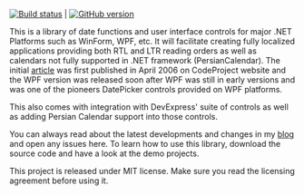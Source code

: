 [![Build status](https://ci.appveyor.com/api/projects/status/b6qjwi71527ifh0g/branch/master?svg=true)](https://ci.appveyor.com/project/HEskandari/farsilibrary/branch/master) | [![GitHub version](https://badge.fury.io/gh/HEskandari%2FFarsiLibrary.svg)](https://badge.fury.io/gh/HEskandari%2FFarsiLibrary)


This is a library of date functions and user interface controls for major .NET Platforms such as 
WinForm, WPF, etc. It will facilitate creating fully localized applications providing both RTL and 
LTR reading orders as well as calendars not fully supported in .NET framework (PersianCalendar). 
The initial [article][1] was first published in April 2006 on CodeProject website and the WPF 
version was released soon after WPF was still in early versions and was one of the pioneers 
DatePicker controls provided on WPF platforms. 

This also comes with integration with DevExpress' suite of controls as well as adding Persian Calendar support into those controls. 

You can always read about the latest developments and changes in my [blog][2] and open any issues here. To learn how to use this library, download the source code and have a look at the demo projects.

This project is released under MIT license. Make sure you read the licensing agreement before
using it.

[1]: http://www.codeproject.com/KB/selection/FarsiLibrary.aspx
[2]: http://www.seesharpsoftware.com.au


